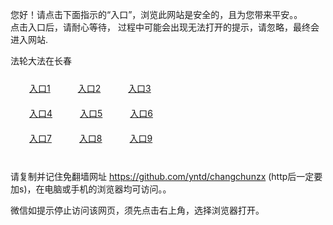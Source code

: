 您好！请点击下面指示的“入口”，浏览此网站是安全的，且为您带来平安。。 <br/>
点击入口后，请耐心等待， 过程中可能会出现无法打开的提示，请忽略，最终会进入网站. </br>

法轮大法在长春<br/>
<div style="padding:10px"><a style="margin:20px" target="_blank" href="https://dgfgvurh0xwk5.cloudfront.net/2Qpsp?knkley" id="ccLink1" rel="nofollow">入口1</a> <a target="_blank" style="margin:20px" href="https://daxer6z83u3wt.cloudfront.net/2Qpsp?dkybjhg" id="ccLink2" rel="nofollow">入口2</a> <a style="margin:20px" target="_blank" href="https://dakm8o1wu1g9f.cloudfront.net/2Qpsp?sginybxi" id="ccLink3" rel="nofollow">入口3</a></div>

<div style="padding:10px" ><a style="margin:20px" target="_blank" href="https://dgfgvurh0xwk5.cloudfront.net/2Qpsp?knkley" id="ccLink4" rel="nofollow">入口4</a> <a style="margin:20px" href="https://daxer6z83u3wt.cloudfront.net/2Qpsp?dkybjhg" target="_blank" id="ccLink5" rel="nofollow">入口5</a> <a style="margin:20px" href="https://dakm8o1wu1g9f.cloudfront.net/2Qpsp?sginybxi" target="_blank" id="ccLink6" rel="nofollow">入口6</a></div>

<div style="padding:10px"><a style="margin:20px" target="_blank" href="https://dgfgvurh0xwk5.cloudfront.net/2Qpsp?knkley" id="ccLink7" rel="nofollow">入口7</a> <a style="margin:20px" href="https://daxer6z83u3wt.cloudfront.net/2Qpsp?dkybjhg" target="_blank" id="ccLink8" rel="nofollow">入口8</a> <a style="margin:20px" target="_blank" href="https://dakm8o1wu1g9f.cloudfront.net/2Qpsp?sginybxi" id="ccLink9" rel="nofollow">入口9</a></div>

<br/>



请复制并记住免翻墙网址 https://github.com/yntd/changchunzx (http后一定要加s)，在电脑或手机的浏览器均可访问。。<br/>

微信如提示停止访问该网页，须先点击右上角，选择浏览器打开。
